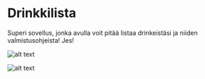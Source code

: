 # **Drinkkilista**

Superi sovellus, jonka avulla voit pitää listaa drinkeistäsi ja niiden valmistusohjeista! Jes! 

![alt text](https://yuml.me/e68a70ea.jpg)

![alt text](https://images.pexels.com/photos/109275/pexels-photo-109275.jpeg)
